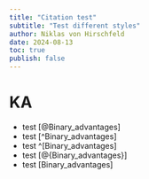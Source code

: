 ```yaml
---
title: "Citation test"
subtitle: "Test different styles"
author: Niklas von Hirschfeld
date: 2024-08-13
toc: true
publish: false
---
```


# KA

- test [@Binary_advantages]
- test [^Binary_advantages]
- test ^[Binary_advantages]
- test [@{Binary_advantages}]
- test [Binary_advantages]
